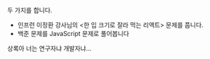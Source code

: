 두 가지를 합니다.
* 인프런 이정환 강사님의 <한 입 크기로 잘라 먹는 리액트> 문제를 풉니다.
* 백준 문제를 JavaScript 문제로 풀어봅니다

상록아 너는 연구자냐 개발자냐...
